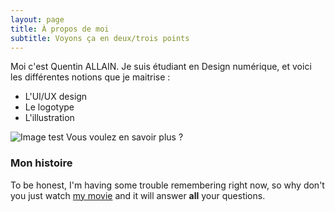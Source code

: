 ```yaml
---
layout: page
title: À propos de moi
subtitle: Voyons ça en deux/trois points
---
```


Moi c'est Quentin ALLAIN. Je suis étudiant en Design numérique, et voici les différentes notions que je maitrise :

- L'UI/UX design
- Le logotype
- L'illustration

![Image test](/assets/img/imagetest.png)
Vous voulez en savoir plus ?

### Mon histoire

To be honest, I'm having some trouble remembering right now, so why don't you just watch [my movie](https://en.wikipedia.org/wiki/The_Princess_Bride_%28film%29) and it will answer **all** your questions.
